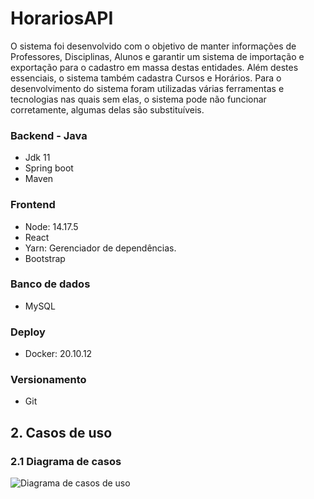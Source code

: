 # HorariosAPI
  O sistema foi desenvolvido com o objetivo de manter informações de Professores, Disciplinas, Alunos e garantir um sistema de importação e exportação para o cadastro em massa destas entidades. Além destes essenciais, o sistema também cadastra Cursos e Horários.
  Para o desenvolvimento do sistema foram utilizadas várias ferramentas e tecnologias nas quais sem elas, o sistema pode não funcionar corretamente, algumas delas são substituíveis.

### Backend - Java
  * Jdk 11
  * Spring boot
  * Maven

### Frontend
  * Node: 14.17.5
  * React
  * Yarn: Gerenciador de dependências.
  * Bootstrap

### Banco de dados 
  * MySQL

### Deploy
  * Docker: 20.10.12

### Versionamento
  * Git

## 2. Casos de uso
  ### 2.1 Diagrama de casos
   ![Diagrama de casos de uso](https://i.imgur.com/QxCl5hZ.png)
